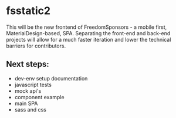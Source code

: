 # fsstatic2

This will be the new frontend of FreedomSponsors - a mobile first, MaterialDesign-based, SPA.
Separating the front-end and back-end projects will allow for a much faster iteration and lower the technical barriers for contributors.

## Next steps:

* dev-env setup documentation
* javascript tests
* mock api's
* component example
* main SPA
* sass and css